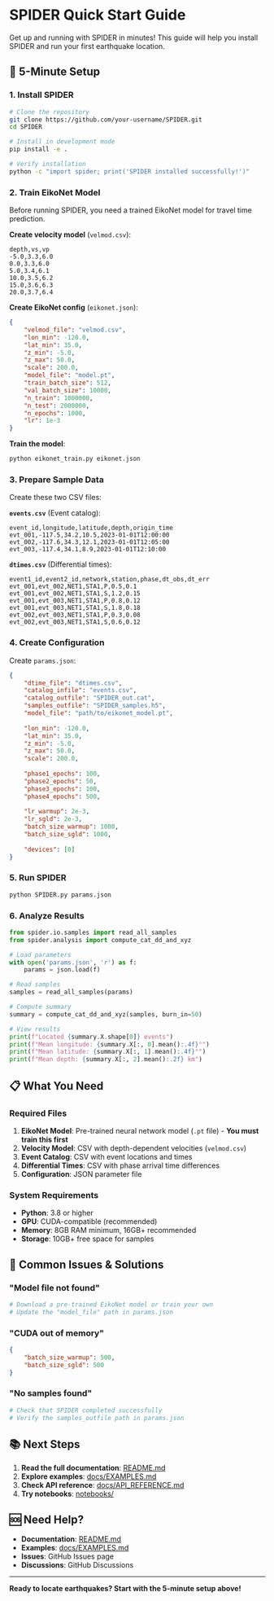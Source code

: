 # SPIDER Quick Start Guide

Get up and running with SPIDER in minutes! This guide will help you install SPIDER and run your first earthquake location.

## 🚀 5-Minute Setup

### 1. Install SPIDER

```bash
# Clone the repository
git clone https://github.com/your-username/SPIDER.git
cd SPIDER

# Install in development mode
pip install -e .

# Verify installation
python -c "import spider; print('SPIDER installed successfully!')"
```

### 2. Train EikoNet Model

Before running SPIDER, you need a trained EikoNet model for travel time prediction.

**Create velocity model** (`velmod.csv`):
```csv
depth,vs,vp
-5.0,3.3,6.0
0.0,3.3,6.0
5.0,3.4,6.1
10.0,3.5,6.2
15.0,3.6,6.3
20.0,3.7,6.4
```

**Create EikoNet config** (`eikonet.json`):
```json
{
    "velmod_file": "velmod.csv",
    "lon_min": -120.0,
    "lat_min": 35.0,
    "z_min": -5.0,
    "z_max": 50.0,
    "scale": 200.0,
    "model_file": "model.pt",
    "train_batch_size": 512,
    "val_batch_size": 10000,
    "n_train": 1000000,
    "n_test": 2000000,
    "n_epochs": 1000,
    "lr": 1e-3
}
```

**Train the model**:
```bash
python eikonet_train.py eikonet.json
```

### 3. Prepare Sample Data

Create these two CSV files:

**`events.csv`** (Event catalog):
```csv
event_id,longitude,latitude,depth,origin_time
evt_001,-117.5,34.2,10.5,2023-01-01T12:00:00
evt_002,-117.6,34.3,12.1,2023-01-01T12:05:00
evt_003,-117.4,34.1,8.9,2023-01-01T12:10:00
```

**`dtimes.csv`** (Differential times):
```csv
event1_id,event2_id,network,station,phase,dt_obs,dt_err
evt_001,evt_002,NET1,STA1,P,0.5,0.1
evt_001,evt_002,NET1,STA1,S,1.2,0.15
evt_001,evt_003,NET1,STA1,P,0.8,0.12
evt_001,evt_003,NET1,STA1,S,1.8,0.18
evt_002,evt_003,NET1,STA1,P,0.3,0.08
evt_002,evt_003,NET1,STA1,S,0.6,0.12
```

### 4. Create Configuration

Create `params.json`:

```json
{
    "dtime_file": "dtimes.csv",
    "catalog_infile": "events.csv",
    "catalog_outfile": "SPIDER_out.cat",
    "samples_outfile": "SPIDER_samples.h5",
    "model_file": "path/to/eikonet_model.pt",
    
    "lon_min": -120.0,
    "lat_min": 35.0,
    "z_min": -5.0,
    "z_max": 50.0,
    "scale": 200.0,
    
    "phase1_epochs": 100,
    "phase2_epochs": 50,
    "phase3_epochs": 100,
    "phase4_epochs": 500,
    
    "lr_warmup": 2e-3,
    "lr_sgld": 2e-3,
    "batch_size_warmup": 1000,
    "batch_size_sgld": 1000,
    
    "devices": [0]
}
```

### 5. Run SPIDER

```bash
python SPIDER.py params.json
```

### 6. Analyze Results

```python
from spider.io.samples import read_all_samples
from spider.analysis import compute_cat_dd_and_xyz

# Load parameters
with open('params.json', 'r') as f:
    params = json.load(f)

# Read samples
samples = read_all_samples(params)

# Compute summary
summary = compute_cat_dd_and_xyz(samples, burn_in=50)

# View results
print(f"Located {summary.X.shape[0]} events")
print(f"Mean longitude: {summary.X[:, 0].mean():.4f}°")
print(f"Mean latitude: {summary.X[:, 1].mean():.4f}°")
print(f"Mean depth: {summary.X[:, 2].mean():.2f} km")
```

## 📋 What You Need

### Required Files

1. **EikoNet Model**: Pre-trained neural network model (`.pt` file) - **You must train this first**
2. **Velocity Model**: CSV with depth-dependent velocities (`velmod.csv`)
3. **Event Catalog**: CSV with event locations and times
4. **Differential Times**: CSV with phase arrival time differences
5. **Configuration**: JSON parameter file

### System Requirements

- **Python**: 3.8 or higher
- **GPU**: CUDA-compatible (recommended)
- **Memory**: 8GB RAM minimum, 16GB+ recommended
- **Storage**: 10GB+ free space for samples

## 🔧 Common Issues & Solutions

### "Model file not found"
```bash
# Download a pre-trained EikoNet model or train your own
# Update the "model_file" path in params.json
```

### "CUDA out of memory"
```json
{
    "batch_size_warmup": 500,
    "batch_size_sgld": 500
}
```

### "No samples found"
```python
# Check that SPIDER completed successfully
# Verify the samples_outfile path in params.json
```

## 📚 Next Steps

1. **Read the full documentation**: [README.md](README.md)
2. **Explore examples**: [docs/EXAMPLES.md](docs/EXAMPLES.md)
3. **Check API reference**: [docs/API_REFERENCE.md](docs/API_REFERENCE.md)
4. **Try notebooks**: [notebooks/](notebooks/)

## 🆘 Need Help?

- **Documentation**: [README.md](README.md)
- **Examples**: [docs/EXAMPLES.md](docs/EXAMPLES.md)
- **Issues**: GitHub Issues page
- **Discussions**: GitHub Discussions

---

**Ready to locate earthquakes? Start with the 5-minute setup above!**
